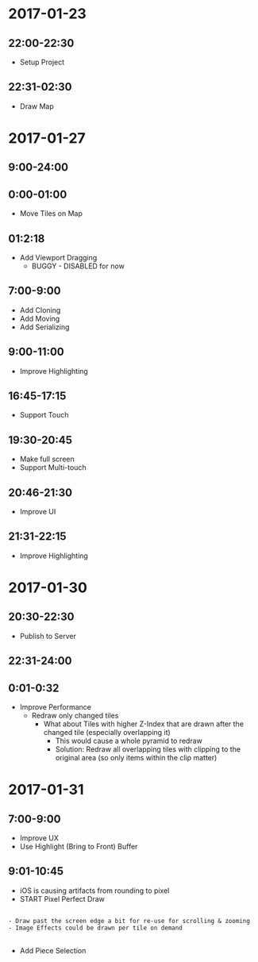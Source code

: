 # 2017-01-23

## 22:00-22:30

- Setup Project

## 22:31-02:30

- Draw Map

# 2017-01-27

## 9:00-24:00
## 0:00-01:00

- Move Tiles on Map

## 01:2:18

- Add Viewport Dragging
	- BUGGY - DISABLED for now

## 7:00-9:00

- Add Cloning
- Add Moving
- Add Serializing

## 9:00-11:00

- Improve Highlighting

## 16:45-17:15

- Support Touch

## 19:30-20:45

- Make full screen
- Support Multi-touch

## 20:46-21:30

- Improve UI

## 21:31-22:15

- Improve Highlighting

# 2017-01-30

## 20:30-22:30

- Publish to Server 

## 22:31-24:00
## 0:01-0:32

- Improve Performance
	- Redraw only changed tiles
		- What about Tiles with higher Z-Index that are drawn after the changed tile (especially overlapping it)
			- This would cause a whole pyramid to redraw
			- Solution: Redraw all overlapping tiles with clipping to the original area (so only items within the clip matter)

# 2017-01-31
## 7:00-9:00

- Improve UX
- Use Highlight (Bring to Front) Buffer

## 9:01-10:45

- iOS is causing artifacts from rounding to pixel
- START Pixel Perfect Draw 
	

##

	- Draw past the screen edge a bit for re-use for scrolling & zooming
	- Image Effects could be drawn per tile on demand

##

- Add Piece Selection

